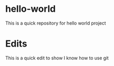 # hello-world
This is a quick repository for hello world project

# Edits

This is a quick edit to show I know how to use git